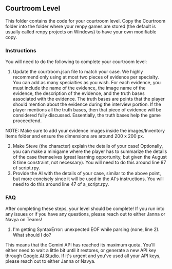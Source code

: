 ## Courtroom Level

This folder contains the code for your courtroom level. Copy the Courtroom folder into the folder where your renpy games are stored (the default is usually called renpy projects on Windows) to have your own modifiable copy.


### Instructions
You will need to do the following to complete your courtroom level:

1. Update the courtroom.json file to match your case. We highly recommend only using at most two pieces of evidence per specialty. You can add as many specialties as you wish. For each evidence, you must include the name of the evidence, the image name of the evidence, the description of the evidence, and the truth bases associated with the evidence. The truth bases are points that the player should mention about the evidence during the interview portion. If the player mentions all the truth bases, then that piece of evidence will be considered fully discussed. Essentially, the truth bases help the game proceed/end.

NOTE: Make sure to add your evidence images inside the images/Inventory Items folder and ensure the dimensions are around 200 x 200 px. 

2. Make Steve (the character) explain the details of your case! Optionally, you can make a minigame where the player has to summarize the details of the case themselves (great learning opportunity, but given the August 8 time constraint, not necessary). You will need to do this around line 87 of script.rpy.
3. Provide the AI with the details of your case, similar to the above point, but more concisely since it will be used in the AI's instructions. You will need to do this around line 47 of a_script.rpy.


### FAQ
After completing these steps, your level should be complete! If you run into any issues or if you have any questions, please reach out to either Janna or Navya on Teams!

1. I'm getting SyntaxError: unexpected EOF while parsing (none, line 2). What should I do?

This means that the Gemini API has reached its maximum quota. You'll either need to wait a little bit until it restores, or generate a new API key through [Google AI Studio](https://aistudio.google.com/prompts/new_chat?pli=1). If it's urgent and you've used all your API keys, please reach out to either Janna or Navya.
